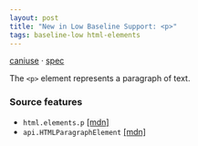 ```yaml
---
layout: post
title: "New in Low Baseline Support: <p>"
tags: baseline-low html-elements
---
```


[caniuse](https://caniuse.com/?search=p) · [spec](https://html.spec.whatwg.org/multipage/grouping-content.html#the-p-element)

The `<p>` element represents a paragraph of text.

### Source features

- ``html.elements.p`` [[mdn]](https://https://developer.mozilla.org/en-US/search?q=html.elements.p)
- ``api.HTMLParagraphElement`` [[mdn]](https://https://developer.mozilla.org/en-US/search?q=api.HTMLParagraphElement)
